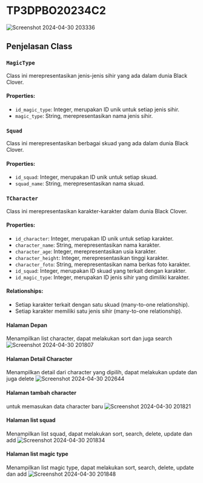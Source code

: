 # TP3DPBO20234C2

![Screenshot 2024-04-30 203336](https://github.com/LegiKuswandi/TP3DPBO20234C2/assets/147142081/0a4c0a94-689a-4b52-9f41-bf74ae6baa1c)

## Penjelasan Class

### `MagicType`

Class ini merepresentasikan jenis-jenis sihir yang ada dalam dunia Black Clover.

#### Properties:

- `id_magic_type`: Integer, merupakan ID unik untuk setiap jenis sihir.
- `magic_type`: String, merepresentasikan nama jenis sihir.

### `Squad`

Class ini merepresentasikan berbagai skuad yang ada dalam dunia Black Clover.

#### Properties:

- `id_squad`: Integer, merupakan ID unik untuk setiap skuad.
- `squad_name`: String, merepresentasikan nama skuad.

### `TCharacter`

Class ini merepresentasikan karakter-karakter dalam dunia Black Clover.

#### Properties:

- `id_character`: Integer, merupakan ID unik untuk setiap karakter.
- `character_name`: String, merepresentasikan nama karakter.
- `character_age`: Integer, merepresentasikan usia karakter.
- `character_height`: Integer, merepresentasikan tinggi karakter.
- `character_foto`: String, merepresentasikan nama berkas foto karakter.
- `id_squad`: Integer, merupakan ID skuad yang terkait dengan karakter.
- `id_magic_type`: Integer, merupakan ID jenis sihir yang dimiliki karakter.

#### Relationships:

- Setiap karakter terkait dengan satu skuad (many-to-one relationship).
- Setiap karakter memiliki satu jenis sihir (many-to-one relationship).

#### Halaman Depan 
Menampilkan list character, dapat melakukan sort dan juga search
![Screenshot 2024-04-30 201807](https://github.com/LegiKuswandi/TP3DPBO20234C2/assets/147142081/57474927-65c4-4b57-8470-610d9ea0b0b7)

#### Halaman Detail Character
Menampilkan detail dari character yang dipilih, dapat melakukan update dan juga delete
![Screenshot 2024-04-30 202644](https://github.com/LegiKuswandi/TP3DPBO20234C2/assets/147142081/5d95c86a-94d8-4a94-a548-080d752b2ac3)

#### Halaman tambah character 
untuk memasukan data character baru
![Screenshot 2024-04-30 201821](https://github.com/LegiKuswandi/TP3DPBO20234C2/assets/147142081/7c233c75-c6eb-462f-b7d8-cb5b67d4620d)

#### Halaman list squad
Menampilkan list squad, dapat melakukan sort, search, delete, update dan add
![Screenshot 2024-04-30 201834](https://github.com/LegiKuswandi/TP3DPBO20234C2/assets/147142081/f423649b-30af-4bba-ac6f-af3687010ed9)

#### Halaman list magic type
Menampilkan list magic type, dapat melakukan sort, search, delete, update dan add
![Screenshot 2024-04-30 201848](https://github.com/LegiKuswandi/TP3DPBO20204C2/assets/147142081/10509f66-7d08-4954-bfb5-cb33b598dbfc)




